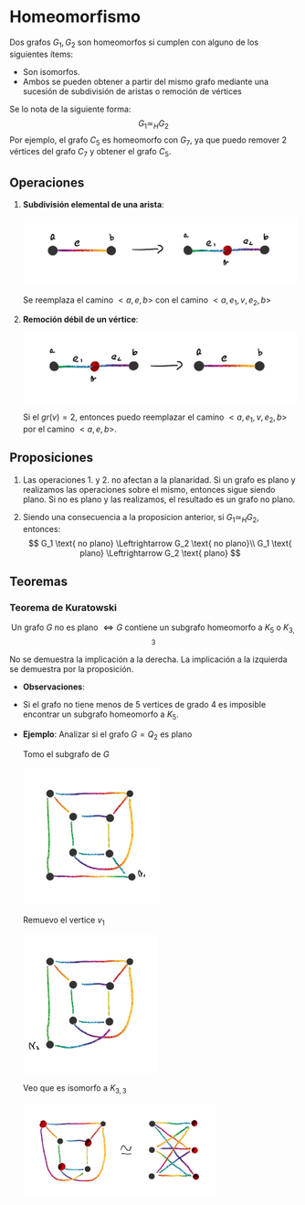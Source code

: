 # Homeomorfismo

Dos grafos $G_1,G_2$ son homeomorfos si cumplen con alguno de los siguientes ítems:

- Son isomorfos.
- Ambos se pueden obtener a partir del mismo grafo mediante una sucesión de subdivisión de aristas o remoción de vértices

Se lo nota de la siguiente forma: 
$$
G_1\simeq_H G_2
$$
Por ejemplo, el grafo $C_5$ es homeomorfo con $G_7$, ya que puedo remover 2 vértices del grafo $C_7$ y obtener el grafo $C_5$.

## Operaciones

1. **Subdivisión elemental de una arista**:

   ![img](Resources/clip_image001-1568632178700.png)

   Se reemplaza el camino $<a,e,b>$ con el camino $<a,e_1,v,e_2,b>$

2. **Remoción débil de un vértice**:

   ![img](Resources/clip_image001-1568632271231.png)

   Si el $gr(v)=2$, entonces puedo reemplazar el camino $<a,e_1,v,e_2,b>$ por el camino $<a,e,b>$.

## Proposiciones

1. Las operaciones $1.$ y $2.$ no afectan a la planaridad. Si un grafo es plano y realizamos las operaciones sobre el mismo, entonces sigue siendo plano. Si no es plano y las realizamos, el resultado es un grafo no plano.

2. Siendo una consecuencia a la proposicion anterior, si $G_1 \simeq_H G_2$, entonces:
   $$
   G_1 \text{ no plano} \Leftrightarrow G_2 \text{ no plano}\\
   G_1 \text{ plano} \Leftrightarrow G_2 \text{ plano}
   $$

## Teoremas

### Teorema de Kuratowski

$$
\text{Un grafo $G$ no es plano } \Leftrightarrow G \text{ contiene un subgrafo homeomorfo a $K_5$ o $K_{3,3}$}
$$

No se demuestra la implicación a la derecha. La implicación a la izquierda se demuestra por la proposición.

- **Observaciones**:
  
- Si el grafo no tiene menos de $5$ vertices de grado $4$ es imposible encontrar un subgrafo homeomorfo a $K_5$.
  
- **Ejemplo**: Analizar si el grafo $G = Q_2$ es plano

  Tomo el subgrafo de $G$

  <img src="Resources/clip_image001-1568634344037.png" alt="img" style="zoom:33%;" />

  Remuevo el vertice $v_1$

  <img src="Resources/clip_image001-1568634414404.png" alt="img" style="zoom:33%;" />

  Veo que es isomorfo a $K_{3,3}$

  <img src="Resources/clip_image001-1568634517963.png" alt="img" style="zoom:33%;" />
























